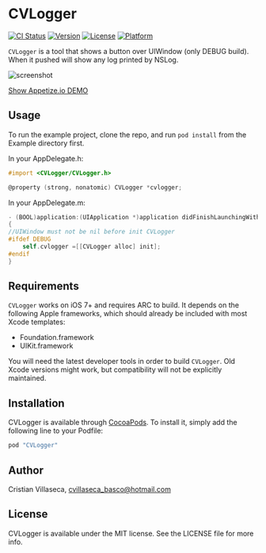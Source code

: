 # CVLogger

[![CI Status](http://img.shields.io/travis/cvillaseca/CVLogger.svg?style=flat)](https://travis-ci.org/cvillaseca/CVLogger)
[![Version](https://img.shields.io/cocoapods/v/CVLogger.svg?style=flat)](http://cocoapods.org/pods/CVLogger)
[![License](https://img.shields.io/cocoapods/l/CVLogger.svg?style=flat)](http://cocoapods.org/pods/CVLogger)
[![Platform](https://img.shields.io/cocoapods/p/CVLogger.svg?style=flat)](http://cocoapods.org/pods/CVLogger)

`CVLogger` is a tool that shows a button over UIWindow (only DEBUG build). When it pushed will show any log printed by NSLog. 

![screenshot](https://cloud.githubusercontent.com/assets/7700085/13968554/b0c61910-f07d-11e5-9ced-33dadfe06c4a.gif)

[Show Appetize.io DEMO](https://appetize.io/app/kuz81bjqm91ucwzmtgeqpk55kc?device=iphone5s&scale=75&orientation=portrait&osVersion=9.2)

## Usage

To run the example project, clone the repo, and run `pod install` from the Example directory first.

In your AppDelegate.h:
```objective-c
#import <CVLogger/CVLogger.h>

@property (strong, nonatomic) CVLogger *cvlogger;
```

In your AppDelegate.m:
```objective-c
- (BOOL)application:(UIApplication *)application didFinishLaunchingWithOptions:(NSDictionary *)launchOptions
{
//UIWindow must not be nil before init CVLogger
#ifdef DEBUG
    self.cvlogger =[[CVLogger alloc] init];
#endif
}
```

## Requirements

`CVLogger` works on iOS 7+ and requires ARC to build. It depends on the following Apple frameworks, which should already be included with most Xcode templates:

* Foundation.framework
* UIKit.framework

You will need the latest developer tools in order to build `CVLogger`. Old Xcode versions might work, but compatibility will not be explicitly maintained.

## Installation

CVLogger is available through [CocoaPods](http://cocoapods.org). To install
it, simply add the following line to your Podfile:

```ruby
pod "CVLogger"
```

## Author

Cristian Villaseca, cvillaseca_basco@hotmail.com

## License

CVLogger is available under the MIT license. See the LICENSE file for more info.
